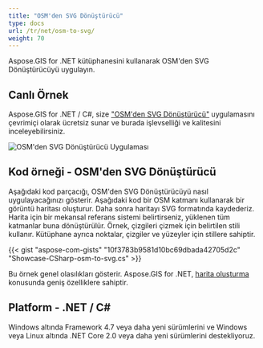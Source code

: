```yaml
---
title: "OSM'den SVG Dönüştürücü"
type: docs
url: /tr/net/osm-to-svg/
weight: 70
---
```


Aspose.GIS for .NET kütüphanesini kullanarak OSM'den SVG Dönüştürücüyü uygulayın.

## **Canlı Örnek**

Aspose.GIS for .NET / C#, size ["OSM'den SVG Dönüştürücü"](https://products.aspose.app/gis/viewer/osm-to-svg) uygulamasını çevrimiçi olarak ücretsiz sunar ve burada işlevselliği ve kalitesini inceleyebilirsiniz.

![OSM'den SVG Dönüştürücü Uygulaması](viewer.png)

## **Kod örneği - OSM'den SVG Dönüştürücü**

Aşağıdaki kod parçacığı, OSM'den SVG Dönüştürücüyü nasıl uygulayacağınızı gösterir. Aşağıdaki kod bir OSM katmanı kullanarak bir görüntü haritası oluşturur. Daha sonra haritayı SVG formatında kaydederiz. Harita için bir mekansal referans sistemi belirtirseniz, yüklenen tüm katmanlar buna dönüştürülür.
Örnek, çizgileri çizmek için belirtilen stili kullanır. Kütüphane ayrıca noktalar, çizgiler ve yüzeyler için stillere sahiptir.

{{< gist "aspose-com-gists" "10f3783b9581d10bc69dbada42705d2c" "Showcase-CSharp-osm-to-svg.cs" >}}

Bu örnek genel olasılıkları gösterir. Aspose.GIS for .NET, [harita oluşturma](https://docs.aspose.com/gis/net/map-rendering/) konusunda geniş özelliklere sahiptir.

## **Platform - .NET / C#**

Windows altında Framework 4.7 veya daha yeni sürümlerini ve Windows veya Linux altında .NET Core 2.0 veya daha yeni sürümlerini destekliyoruz.

